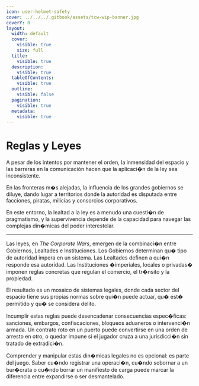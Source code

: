 ```yaml
---
icon: user-helmet-safety
cover: ../../../.gitbook/assets/tcw-wip-banner.jpg
coverY: 0
layout:
  width: default
  cover:
    visible: true
    size: full
  title:
    visible: true
  description:
    visible: true
  tableOfContents:
    visible: true
  outline:
    visible: false
  pagination:
    visible: true
  metadata:
    visible: true
---
```


# Reglas y Leyes

A pesar de los intentos por mantener el orden, la inmensidad del espacio y las barreras en la comunicación hacen que la aplicaci�n de la ley sea inconsistente.

En las fronteras m�s alejadas, la influencia de los grandes gobiernos se diluye, dando lugar a territorios donde la autoridad es disputada entre facciones, piratas, milicias y consorcios corporativos.

En este entorno, la lealtad a la ley es a menudo una cuesti�n de pragmatismo, y la supervivencia depende de la capacidad para navegar las complejas din�micas del poder interestelar.

***

Las leyes, en _The Corporate Wars_, emergen de la combinaci�n entre Gobiernos, Lealtades e Instituciones. Los Gobiernos determinan qu� tipo de autoridad impera en un sistema. Las Lealtades definen a qui�n responde esa autoridad. Las Instituciones �imperiales, locales o privadas� imponen reglas concretas que regulan el comercio, el tr�nsito y la propiedad.

El resultado es un mosaico de sistemas legales, donde cada sector del espacio tiene sus propias normas sobre qui�n puede actuar, qu� est� permitido y qu� se considera delito.

Incumplir estas reglas puede desencadenar consecuencias espec�ficas: sanciones, embargos, confiscaciones, bloqueos aduaneros o intervenci�n armada. Un contrato roto en un puerto puede convertirse en una orden de arresto en otro, o quedar impune si el jugador cruza a una jurisdicci�n sin tratado de extradici�n.

Comprender y manipular estas din�micas legales no es opcional: es parte del juego. Saber cu�ndo registrar una operaci�n, cu�ndo sobornar a un bur�crata o cu�ndo borrar un manifiesto de carga puede marcar la diferencia entre expandirse o ser desmantelado.
